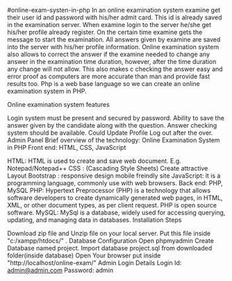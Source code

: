 #online-exam-systen-in-php
In an online examination system examine get their user id and password with his/her admit card. This id is already saved in the examination server. When examine login to the server he/she get his/her profile already register. On the certain time examine gets the message to start the examination. All answers given by examine are saved into the server with his/her profile information. Online examination system also allows to correct the answer if the examine needed to change any answer in the examination time duration, however, after the time duration any change will not allow. This also makes c checking the answer easy and error proof as computers are more accurate than man and provide fast results too. Php is a web base language so we can create an online examination system in PHP.

Online examination system features

Login system must be present and secured by password.
Ability to save the answer given by the candidate along with the question.
Answer checking system should be available.
Could Update Profile
Log out after the over.
Admin Panel
Brief overview of the technology: Online Examination System in PHP Front end: HTML, CSS, JavaScript

HTML: HTML is used to create and save web document. E.g. Notepad/Notepad++
CSS : (Cascading Style Sheets) Create attractive Layout
Bootstrap : responsive design mobile freindly site
JavaScript: it is a programming language, commonly use with web browsers. Back end: PHP, MySQL
PHP: Hypertext Preprocessor (PHP) is a technology that allows software developers to create dynamically generated web pages, in HTML, XML, or other document types, as per client request. PHP is open source software.
MySQL: MySql is a database, widely used for accessing querying, updating, and managing data in databases.
Installation Steps

Download zip file and Unzip file on your local server.
Put this file inside "c:/xampp/htdocs/" .
Database Configuration Open phpmyadmin Create Database named project. Import database project.sql from downloaded folder(inside database)
Open Your browser put inside "http://localhost/online-exam/" Admin Login Details Login Id: admin@admin.com Password: admin
